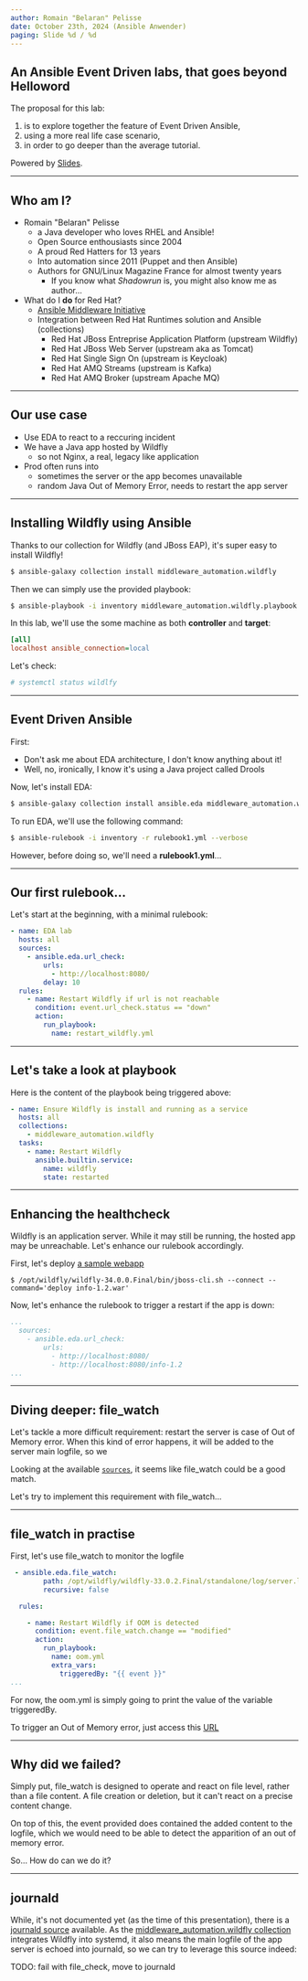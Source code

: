 ```yaml
---
author: Romain "Belaran" Pelisse
date: October 23th, 2024 (Ansible Anwender)
paging: Slide %d / %d
---
```


## An Ansible Event Driven labs, that goes beyond Helloword

The proposal for this lab:
1. is to explore together the feature of Event Driven Ansible,
2. using a more real life case scenario,
3. in order to go deeper than the average tutorial.




Powered by [Slides](https://github.com/maaslalani/slides/).

---

## Who am I?

- Romain "Belaran" Pelisse
    - a Java developer who loves RHEL and Ansible!
    - Open Source enthousiasts since 2004
    - A proud Red Hatters for 13 years
    - Into automation since 2011 (Puppet and then Ansible)
    - Authors for GNU/Linux Magazine France for almost twenty years
        - If you know what *Shadowrun* is, you might also know me as author...
- What do I **do** for Red Hat?
    - [Ansible Middleware Initiative](https://github.com/ansible-middleware/)
    - Integration between Red Hat Runtimes solution and Ansible (collections)
        - Red Hat JBoss Entreprise Application Platform (upstream Wildfly)
        - Red Hat JBoss Web Server (upstream aka as Tomcat)
        - Red Hat Single Sign On (upstream is Keycloak)
        - Red Hat AMQ Streams (upstream is Kafka)
        - Red Hat AMQ Broker (upstream Apache MQ)

---

## Our use case

- Use EDA to react to a reccuring incident
- We have a Java app hosted by Wildfly
    - so not Nginx, a real, legacy like application
- Prod often runs into
    - sometimes the server or the app becomes unavailable
    - random Java Out of Memory Error, needs to restart the app server

---

## Installing Wildfly using Ansible

Thanks to our collection for Wildfly (and JBoss EAP), it's super easy to install Wildfly!

```bash
$ ansible-galaxy collection install middleware_automation.wildfly
```

Then we can simply use the provided playbook:

```bash
$ ansible-playbook -i inventory middleware_automation.wildfly.playbook
```

In this lab, we'll use the some machine as both **controller** and **target**:

```ini
[all]
localhost ansible_connection=local
```
Let's check:
```bash
# systemctl status wildlfy
```

---

## Event Driven Ansible

First:
- Don't ask me about EDA architecture, I don't know anything about it!
- Well, no, ironically, I know it's using a Java project called Drools

Now, let's install EDA:

```bash
$ ansible-galaxy collection install ansible.eda middleware_automation.wildfly
```

To run EDA, we'll use the following command:
```bash
$ ansible-rulebook -i inventory -r rulebook1.yml --verbose
```

However, before doing so, we'll need a **rulebook1.yml**...

---

## Our first rulebook...

Let's start at the beginning, with a minimal rulebook:

```yaml
- name: EDA lab
  hosts: all
  sources:
    - ansible.eda.url_check:
        urls:
          - http://localhost:8080/
        delay: 10
  rules:
    - name: Restart Wildfly if url is not reachable
      condition: event.url_check.status == "down"
      action:
        run_playbook:
          name: restart_wildfly.yml

```

---

## Let's take a look at playbook

Here is the content of the playbook being triggered above:

```yaml
- name: Ensure Wildfly is install and running as a service
  hosts: all
  collections:
    - middleware_automation.wildfly
  tasks:
    - name: Restart Wildfly
      ansible.builtin.service:
        name: wildfly
        state: restarted
```

---

## Enhancing the healthcheck

Wildfly is an application server. While it may still be running, the hosted app may be unreachable. Let's enhance our rulebook accordingly.

First, let's deploy [a sample webapp](https://github.com/rpelisse/eda-app/releases/download/eda-app-v1/edapp-1.0.war)

```
$ /opt/wildfly/wildfly-34.0.0.Final/bin/jboss-cli.sh --connect --command='deploy info-1.2.war'
```
Now, let's enhance the rulebook to trigger a restart if the app is down:

```yaml
...
  sources:
    - ansible.eda.url_check:
        urls:
          - http://localhost:8080/
          - http://localhost:8080/info-1.2
...
```

---

## Diving deeper: file_watch

Let's tackle a more difficult requirement: restart the server is case of Out of Memory error. When this kind of error happens, it will be added to the server main logfile, so we

Looking at the available [`sources`](https://ansible.readthedocs.io/projects/rulebook/en/stable/sources.html), it seems like file_watch could be a good match.

Let's try to implement this requirement with file_watch...

---
## file_watch in practise

First, let's use file_watch to monitor the logfile
```yaml
 - ansible.eda.file_watch:
        path: /opt/wildfly/wildfly-33.0.2.Final/standalone/log/server.log
        recursive: false

  rules:

    - name: Restart Wildfly if OOM is detected
      condition: event.file_watch.change == "modified"
      action:
        run_playbook:
          name: oom.yml
          extra_vars:
            triggeredBy: "{{ event }}"
...
```
For now, the oom.yml is simply going to print the value of the variable triggeredBy.

To trigger an Out of Memory error, just access this [URL](http://localhost:8080/edapp-1.0/tutorial/app/hello)

---
## Why did we failed?

Simply put, file_watch is designed to operate and react on file level, rather than a file content. A file creation or deletion, but it can't react on a precise content change.

On top of this, the event provided does contained the added content to the logfile, which we would need to be able to detect the apparition of an out of memory error.

So... How do can we do it?

---
## journald

While, it's not documented yet (as the time of this presentation), there is a [journald source]() available. As the [middleware_automation.wildfly collection]() integrates Wildfly into systemd, it also means the main logfile of the app server is echoed into journald, so we can try to leverage this source indeed:

TODO: fail with file_check, move to journald

